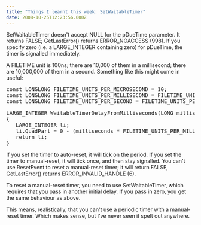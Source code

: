 ```yaml
---
title: "Things I learnt this week: SetWaitableTimer"
date: 2008-10-25T12:23:56.000Z
---
```

SetWaitableTimer doesn't accept NULL for the pDueTime parameter. It returns FALSE; GetLastError() returns ERROR_NOACCESS (998). If you specify zero (i.e. a LARGE_INTEGER containing zero) for pDueTime, the timer is signalled immediately.

A FILETIME unit is 100ns; there are 10,000 of them in a millisecond; there are 10,000,000 of them in a second. Something like this might come in useful:

<pre>const LONGLONG FILETIME_UNITS_PER_MICROSECOND = 10;
const LONGLONG FILETIME_UNITS_PER_MILLISECOND = FILETIME_UNITS_PER_MICROSECOND * 1000;
const LONGLONG FILETIME_UNITS_PER_SECOND = FILETIME_UNITS_PER_MILLISECOND * 1000;

LARGE_INTEGER WaitableTimerDelayFromMilliseconds(LONG milliseconds)
{
   LARGE_INTEGER li;
   li.QuadPart = 0 - (milliseconds * FILETIME_UNITS_PER_MILLISECOND);
   return li;
}</pre>

If you set the timer to auto-reset, it will tick on the period. If you set the timer to manual-reset, it will tick once, and then stay signalled. You can't use ResetEvent to reset a manual-reset timer; it will return FALSE, GetLastError() returns ERROR_INVALID_HANDLE (6).

To reset a manual-reset timer, you need to use SetWaitableTimer, which requires that you pass in another initial delay. If you pass in zero, you get the same behaviour as above.

This means, realistically, that you can't use a periodic timer with a manual-reset timer. Which makes sense, but I've never seen it spelt out anywhere.